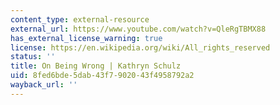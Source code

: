 ```yaml
---
content_type: external-resource
external_url: https://www.youtube.com/watch?v=QleRgTBMX88
has_external_license_warning: true
license: https://en.wikipedia.org/wiki/All_rights_reserved
status: ''
title: On Being Wrong | Kathryn Schulz
uid: 8fed6bde-5dab-43f7-9020-43f4958792a2
wayback_url: ''
---
```

